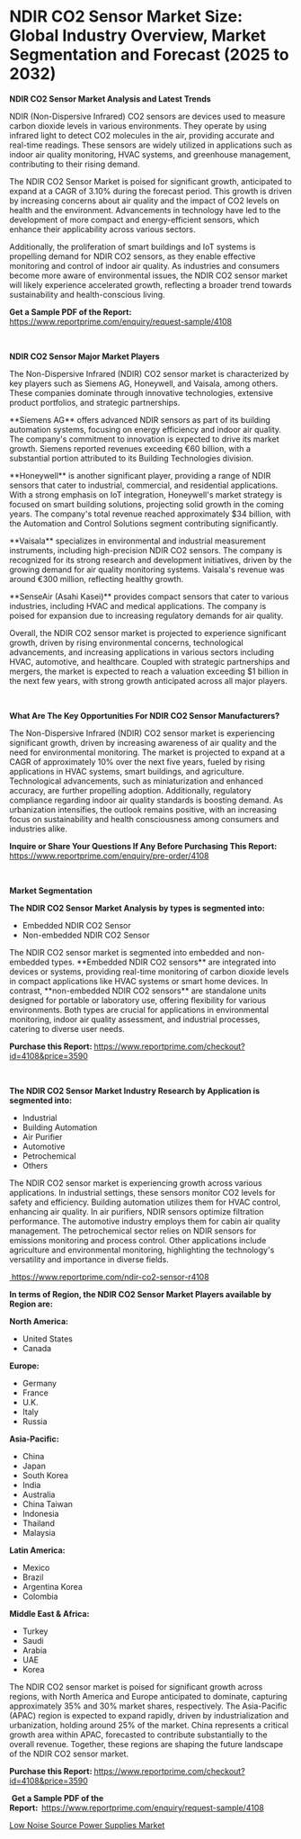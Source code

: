 <p><h1>NDIR CO2 Sensor Market Size: Global Industry Overview, Market Segmentation and Forecast (2025 to 2032)</h1></p><p><strong>NDIR CO2 Sensor Market Analysis and Latest Trends</strong></p>
<p><p>NDIR (Non-Dispersive Infrared) CO2 sensors are devices used to measure carbon dioxide levels in various environments. They operate by using infrared light to detect CO2 molecules in the air, providing accurate and real-time readings. These sensors are widely utilized in applications such as indoor air quality monitoring, HVAC systems, and greenhouse management, contributing to their rising demand.</p><p>The NDIR CO2 Sensor Market is poised for significant growth, anticipated to expand at a CAGR of 3.10% during the forecast period. This growth is driven by increasing concerns about air quality and the impact of CO2 levels on health and the environment. Advancements in technology have led to the development of more compact and energy-efficient sensors, which enhance their applicability across various sectors.</p><p>Additionally, the proliferation of smart buildings and IoT systems is propelling demand for NDIR CO2 sensors, as they enable effective monitoring and control of indoor air quality. As industries and consumers become more aware of environmental issues, the NDIR CO2 sensor market will likely experience accelerated growth, reflecting a broader trend towards sustainability and health-conscious living.</p></p>
<p><strong>Get a Sample PDF of the Report:&nbsp;</strong> <a href="https://www.reportprime.com/enquiry/request-sample/4108?utm_campaign=3220&utm_medium=2&utm_source=Github&utm_content=ia&utm_term=18032025&utm_id=ndir-co2-sensor">https://www.reportprime.com/enquiry/request-sample/4108</a></p>
<p>&nbsp;</p>
<p><strong>NDIR CO2 Sensor Major Market Players</strong></p>
<p><p>The Non-Dispersive Infrared (NDIR) CO2 sensor market is characterized by key players such as Siemens AG, Honeywell, and Vaisala, among others. These companies dominate through innovative technologies, extensive product portfolios, and strategic partnerships.</p><p>**Siemens AG** offers advanced NDIR sensors as part of its building automation systems, focusing on energy efficiency and indoor air quality. The company's commitment to innovation is expected to drive its market growth. Siemens reported revenues exceeding €60 billion, with a substantial portion attributed to its Building Technologies division.</p><p>**Honeywell** is another significant player, providing a range of NDIR sensors that cater to industrial, commercial, and residential applications. With a strong emphasis on IoT integration, Honeywell's market strategy is focused on smart building solutions, projecting solid growth in the coming years. The company's total revenue reached approximately $34 billion, with the Automation and Control Solutions segment contributing significantly.</p><p>**Vaisala** specializes in environmental and industrial measurement instruments, including high-precision NDIR CO2 sensors. The company is recognized for its strong research and development initiatives, driven by the growing demand for air quality monitoring systems. Vaisala's revenue was around €300 million, reflecting healthy growth.</p><p>**SenseAir (Asahi Kasei)** provides compact sensors that cater to various industries, including HVAC and medical applications. The company is poised for expansion due to increasing regulatory demands for air quality. </p><p>Overall, the NDIR CO2 sensor market is projected to experience significant growth, driven by rising environmental concerns, technological advancements, and increasing applications in various sectors including HVAC, automotive, and healthcare. Coupled with strategic partnerships and mergers, the market is expected to reach a valuation exceeding $1 billion in the next few years, with strong growth anticipated across all major players.</p></p>
<p>&nbsp;</p>
<p><strong>What Are The Key Opportunities For NDIR CO2 Sensor Manufacturers?</strong></p>
<p><p>The Non-Dispersive Infrared (NDIR) CO2 sensor market is experiencing significant growth, driven by increasing awareness of air quality and the need for environmental monitoring. The market is projected to expand at a CAGR of approximately 10% over the next five years, fueled by rising applications in HVAC systems, smart buildings, and agriculture. Technological advancements, such as miniaturization and enhanced accuracy, are further propelling adoption. Additionally, regulatory compliance regarding indoor air quality standards is boosting demand. As urbanization intensifies, the outlook remains positive, with an increasing focus on sustainability and health consciousness among consumers and industries alike.</p></p>
<p><strong>Inquire or Share Your Questions If Any Before Purchasing This Report:</strong> <a href="https://www.reportprime.com/enquiry/pre-order/4108?utm_campaign=3220&utm_medium=2&utm_source=Github&utm_content=ia&utm_term=18032025&utm_id=ndir-co2-sensor">https://www.reportprime.com/enquiry/pre-order/4108</a></p>
<p>&nbsp;</p>
<p><strong>Market Segmentation</strong></p>
<p><strong>The NDIR CO2 Sensor Market Analysis by types is segmented into:</strong></p>
<p><ul><li>Embedded NDIR CO2 Sensor</li><li>Non-embedded NDIR CO2 Sensor</li></ul></p>
<p><p>The NDIR CO2 sensor market is segmented into embedded and non-embedded types. **Embedded NDIR CO2 sensors** are integrated into devices or systems, providing real-time monitoring of carbon dioxide levels in compact applications like HVAC systems or smart home devices. In contrast, **non-embedded NDIR CO2 sensors** are standalone units designed for portable or laboratory use, offering flexibility for various environments. Both types are crucial for applications in environmental monitoring, indoor air quality assessment, and industrial processes, catering to diverse user needs.</p></p>
<p><strong>Purchase this Report:&nbsp;</strong><a href="https://www.reportprime.com/checkout?id=4108&price=3590&utm_campaign=3220&utm_medium=2&utm_source=Github&utm_content=ia&utm_term=18032025&utm_id=ndir-co2-sensor">https://www.reportprime.com/checkout?id=4108&price=3590</a></p>
<p>&nbsp;</p>
<p><strong>The NDIR CO2 Sensor Market Industry Research by Application is segmented into:</strong></p>
<p><ul><li>Industrial</li><li>Building Automation</li><li>Air Purifier</li><li>Automotive</li><li>Petrochemical</li><li>Others</li></ul></p>
<p><p>The NDIR CO2 sensor market is experiencing growth across various applications. In industrial settings, these sensors monitor CO2 levels for safety and efficiency. Building automation utilizes them for HVAC control, enhancing air quality. In air purifiers, NDIR sensors optimize filtration performance. The automotive industry employs them for cabin air quality management. The petrochemical sector relies on NDIR sensors for emissions monitoring and process control. Other applications include agriculture and environmental monitoring, highlighting the technology's versatility and importance in diverse fields.</p></p>
<p><a href="https://www.reportprime.com/ndir-co2-sensor-r4108?utm_campaign=3220&utm_medium=2&utm_source=Github&utm_content=ia&utm_term=18032025&utm_id=ndir-co2-sensor">&nbsp;https://www.reportprime.com/ndir-co2-sensor-r4108</a></p>
<p><strong>In terms of Region, the NDIR CO2 Sensor Market Players available by Region are:</strong></p>
<p>
    <p> <strong> North America: </strong>
        <ul>
            <li>United States</li>
            <li>Canada</li>
        </ul>
        </p> 
    <p> <strong> Europe: </strong>
        <ul>
            <li>Germany</li>
            <li>France</li>
            <li>U.K.</li>
            <li>Italy</li>
            <li>Russia</li>
        </ul>
        </p> 
    <p> <strong> Asia-Pacific: </strong>
        <ul>
            <li>China</li>
            <li>Japan</li>
            <li>South Korea</li>
            <li>India</li>
            <li>Australia</li>
            <li>China Taiwan</li>
            <li>Indonesia</li>
            <li>Thailand</li>
            <li>Malaysia</li>
        </ul>
        </p> 
    <p> <strong> Latin America: </strong>
        <ul>
            <li>Mexico</li>
            <li>Brazil</li>
            <li>Argentina Korea</li>
            <li>Colombia</li>
        </ul>
        </p> 
    <p> <strong> Middle East & Africa: </strong>
        <ul>
            <li>Turkey</li>
            <li>Saudi</li>
            <li>Arabia</li>
            <li>UAE</li>
            <li>Korea</li>
        </ul>
    </p>
    </p>
<p><p>The NDIR CO2 sensor market is poised for significant growth across regions, with North America and Europe anticipated to dominate, capturing approximately 35% and 30% market shares, respectively. The Asia-Pacific (APAC) region is expected to expand rapidly, driven by industrialization and urbanization, holding around 25% of the market. China represents a critical growth area within APAC, forecasted to contribute substantially to the overall revenue. Together, these regions are shaping the future landscape of the NDIR CO2 sensor market.</p></p>
<p><strong>Purchase this Report: </strong><a href="https://www.reportprime.com/checkout?id=4108&price=3590&utm_campaign=3220&utm_medium=2&utm_source=Github&utm_content=ia&utm_term=18032025&utm_id=ndir-co2-sensor">https://www.reportprime.com/checkout?id=4108&price=3590</a></p>
<p>&nbsp;<strong>Get a Sample PDF of the Report:&nbsp;&nbsp;</strong><a href="https://www.reportprime.com/enquiry/request-sample/4108?utm_campaign=3220&utm_medium=2&utm_source=Github&utm_content=ia&utm_term=18032025&utm_id=ndir-co2-sensor">https://www.reportprime.com/enquiry/request-sample/4108</a></p>
<p><strong></strong></p>
<p><p><a href="https://github.com/saklpelzami95/Market-Research-Report-List-1/blob/main/low-noise-source-power-supplies-market.md?utm_campaign=3220&utm_medium=2&utm_source=Github&utm_content=ia&utm_term=18032025&utm_id=ndir-co2-sensor">Low Noise Source Power Supplies Market</a></p></p>